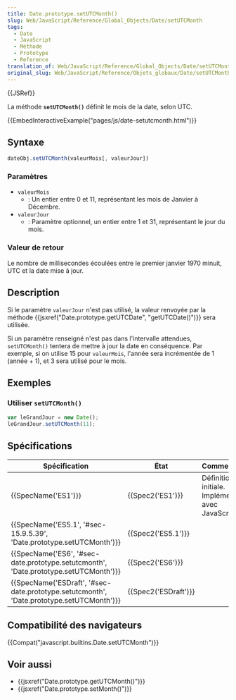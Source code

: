 ```yaml
---
title: Date.prototype.setUTCMonth()
slug: Web/JavaScript/Reference/Global_Objects/Date/setUTCMonth
tags:
  - Date
  - JavaScript
  - Méthode
  - Prototype
  - Reference
translation_of: Web/JavaScript/Reference/Global_Objects/Date/setUTCMonth
original_slug: Web/JavaScript/Reference/Objets_globaux/Date/setUTCMonth
---
```

{{JSRef}}

La méthode **`setUTCMonth()`** définit le mois de la date, selon UTC.

{{EmbedInteractiveExample("pages/js/date-setutcmonth.html")}}

## Syntaxe

```js
dateObj.setUTCMonth(valeurMois[, valeurJour])
```

### Paramètres

- `valeurMois`
  - : Un entier entre 0 et 11, représentant les mois de Janvier à Décembre.
- `valeurJour`
  - : Paramètre optionnel, un entier entre 1 et 31, représentant le jour du mois.

### Valeur de retour

Le nombre de millisecondes écoulées entre le premier janvier 1970 minuit, UTC et la date mise à jour.

## Description

Si le paramètre `valeurJour` n'est pas utilisé, la valeur renvoyée par la méthode {{jsxref("Date.prototype.getUTCDate", "getUTCDate()")}} sera utilisée.

Si un paramètre renseigné n'est pas dans l'intervalle attendues, `setUTCMonth()` tentera de mettre à jour la date en conséquence. Par exemple, si on utilise 15 pour `valeurMois`, l'année sera incrémentée de 1 (année + 1), et 3 sera utilisé pour le mois.

## Exemples

### Utiliser `setUTCMonth()`

```js
var leGrandJour = new Date();
leGrandJour.setUTCMonth(11);
```

## Spécifications

| Spécification                                                                                                        | État                         | Commentaires                                          |
| -------------------------------------------------------------------------------------------------------------------- | ---------------------------- | ----------------------------------------------------- |
| {{SpecName('ES1')}}                                                                                             | {{Spec2('ES1')}}         | Définition initiale. Implémentée avec JavaScript 1.3. |
| {{SpecName('ES5.1', '#sec-15.9.5.39', 'Date.prototype.setUTCMonth')}}                         | {{Spec2('ES5.1')}}     |                                                       |
| {{SpecName('ES6', '#sec-date.prototype.setutcmonth', 'Date.prototype.setUTCMonth')}}     | {{Spec2('ES6')}}         |                                                       |
| {{SpecName('ESDraft', '#sec-date.prototype.setutcmonth', 'Date.prototype.setUTCMonth')}} | {{Spec2('ESDraft')}} |                                                       |

## Compatibilité des navigateurs

{{Compat("javascript.builtins.Date.setUTCMonth")}}

## Voir aussi

- {{jsxref("Date.prototype.getUTCMonth()")}}
- {{jsxref("Date.prototype.setMonth()")}}
